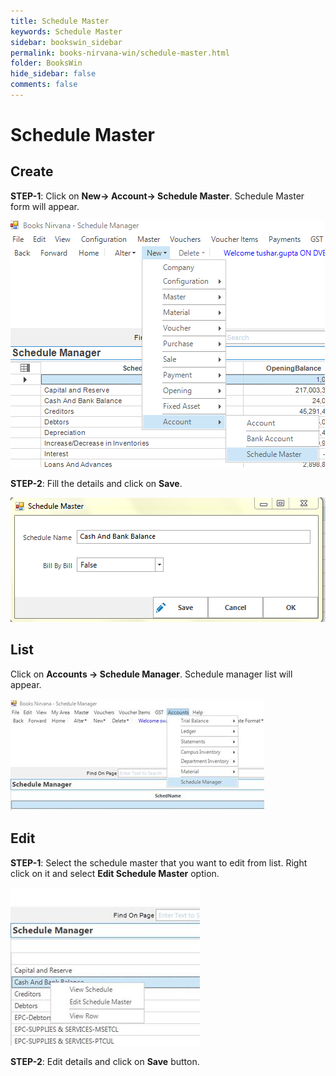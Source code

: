 ```yaml
---
title: Schedule Master
keywords: Schedule Master
sidebar: bookswin_sidebar
permalink: books-nirvana-win/schedule-master.html
folder: BooksWin
hide_sidebar: false
comments: false
---
```


# Schedule Master

## Create

**STEP-1**: Click on **New-> Account-> Schedule Master**. Schedule Master form will appear.

![](/images/sch-master-create.png)

**STEP-2**: Fill the details and click on **Save**.

![](/images/sch-master-create-save.png)

## List

Click on **Accounts -> Schedule Manager**. Schedule manager list will appear.

![](/images/sch-master-list.jpg)

## Edit

**STEP-1**: Select the schedule master that you want to edit from list. Right click on it and select **Edit Schedule Master** option.

![](/images/sch-master-edit.jpg)

**STEP-2**: Edit details and click on **Save** button.
